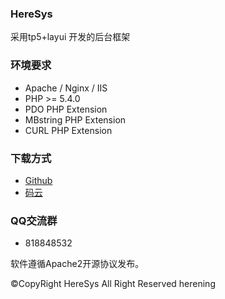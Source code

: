 ### HereSys  

采用tp5+layui 开发的后台框架

### 环境要求

* Apache / Nginx / IIS
* PHP >= 5.4.0
* PDO PHP Extension
* MBstring PHP Extension
* CURL PHP Extension 

### 下载方式

* [Github](https://github.com/herening/HereSys)
* [码云](https://gitee.com/herening/HereSys)

### QQ交流群
* 818848532

软件遵循Apache2开源协议发布。


©CopyRight HereSys  All Right Reserved  herening

